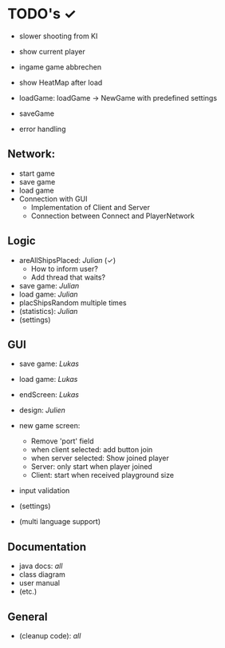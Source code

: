 # TODO's ✓


- slower shooting from KI
- show current player
- ingame game abbrechen
- show HeatMap after load
- loadGame: loadGame -> NewGame with predefined settings
- saveGame

- error handling

## Network:

- start game
- save game
- load game
- Connection with GUI
    - Implementation of Client and Server
    - Connection between Connect and PlayerNetwork 


## Logic

- areAllShipsPlaced: _Julian_  (✓)
    - How to inform user?
    - Add thread that waits?
- save game: _Julian_
- load game: _Julian_
- placShipsRandom multiple times
- (statistics): _Julian_
- (settings)


## GUI

- save game: _Lukas_
- load game: _Lukas_
- endScreen: _Lukas_
- design: _Julien_
- new game screen:
    - Remove 'port' field
    - when client selected: add button join
    - when server selected: Show joined player
    - Server: only start when player joined
    - Client: start when received playground size
- input validation

- (settings)
- (multi language support) 

## Documentation

- java docs: _all_
- class diagram
- user manual
- (etc.)


## General

- (cleanup code): _all_
